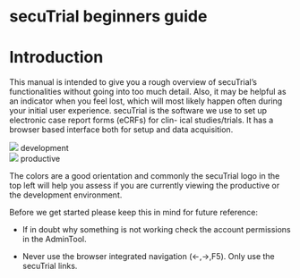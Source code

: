 # secuTrial beginners guide

# Introduction

This manual is intended to give you a rough overview of secuTrial’s functionalities
without going into too much detail. Also, it may be helpful as an indicator when you
feel lost, which will most likely happen often during your initial user experience.
secuTrial is the software we use to set up electronic case report forms (eCRFs) for clin-
ical studies/trials. It has a browser based interface both for setup and data acquisition.

![](https://placehold.it/15/228B22/000000?text=+) development
</br>
![](https://placehold.it/15/1589F0/000000?text=+) productive</span>

The colors are a good orientation and commonly the secuTrial logo in the top left
will help you assess if you are currently viewing the productive or the development
environment.

Before we get started please keep this in mind for future reference:

- If in doubt why something is not working check the account permissions in the
AdminTool.

- Never use the browser integrated navigation (←,→,F5). Only use the secuTrial
links.
